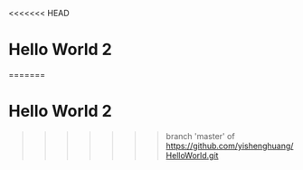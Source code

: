 <<<<<<< HEAD
# Hello World 2
=======
# Hello World 2
>>>>>>> branch 'master' of https://github.com/yishenghuang/HelloWorld.git

